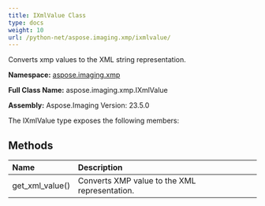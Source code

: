 ```yaml
---
title: IXmlValue Class
type: docs
weight: 10
url: /python-net/aspose.imaging.xmp/ixmlvalue/
---
```


Converts xmp values to the XML string representation.

**Namespace:** [aspose.imaging.xmp](/imaging/python-net/aspose.imaging.xmp/)

**Full Class Name:** aspose.imaging.xmp.IXmlValue

**Assembly:**  Aspose.Imaging Version: 23.5.0

The IXmlValue type exposes the following members:
## **Methods**
|**Name**|**Description**|
| :- | :- |
|get_xml_value()|Converts XMP value to the XML representation.|
